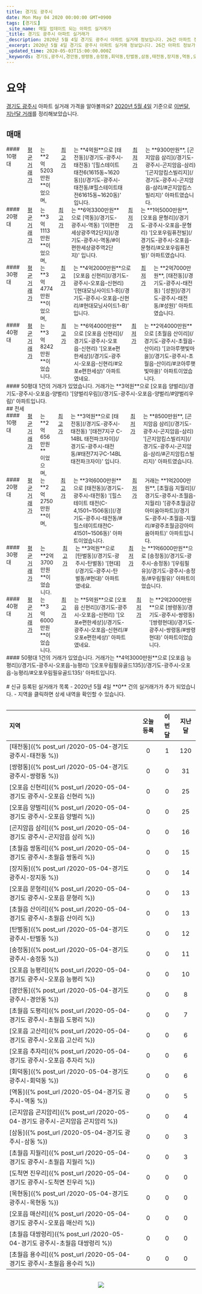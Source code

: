 ```yaml
---
title: 경기도 광주시
date: Mon May 04 2020 00:00:00 GMT+0900
tags: [경기도]
_site_name: 매일 업데이트 되는 아파트 실거래가
_title: 경기도 광주시 아파트 실거래가
_description: 2020년 5월 4일 경기도 광주시 아파트 실거래 정보입니다. 26건 아파트 정보가 있습니다.
_excerpt: 2020년 5월 4일 경기도 광주시 아파트 실거래 정보입니다. 26건 아파트 정보가 있습니다.
_updated_time: 2020-05-03T15:00:00.000Z
_keywords: 경기도,광주시,경안동,쌍령동,송정동,회덕동,탄벌동,삼동,태전동,장지동,역동,오포읍 고산리,오포읍 신현리,오포읍 능평리,오포읍 문형리,오포읍 추자리,오포읍 양벌리,초월읍 대쌍령리,초월읍 쌍동리,초월읍 산이리,초월읍 용수리,초월읍 지월리,초월읍 도평리,곤지암읍 곤지암리,곤지암읍 삼리,도척면 진우리,목현동,오포읍 매산리
---
```



# 요약
<ins>경기도 광주시</ins> 아파트 실거래 가격을 알아볼까요? <ins>2020년 5월 4일</ins> 기준으로 <ins>이번달, 지난달 거래</ins>를 정리해보았습니다.

## 매매
<div class="container">
<div class="six columns" markdown="1">
#### 10평대
<ins>평균 거래가</ins>는 **2억5203만원**이었으며, <ins>최고가</ins>는 **4억원**으로 [태전동](/경기도-광주시-태전동) '[힐스테이트 태전6(1615동~1620동)](/경기도-광주시-태전동/#힐스테이트태전61615동~1620동)' 입니다. <ins>최저가</ins>는 **9300만원**, [곤지암읍 삼리](/경기도-광주시-곤지암읍-삼리) '[곤지암킴스빌리지](/경기도-광주시-곤지암읍-삼리/#곤지암킴스빌리지)' 아파트였습니다.
</div>
<div class="six columns" markdown="1">
#### 20평대
<ins>평균 거래가</ins>는 **3억1113만원**이었으며, <ins>최고가</ins>는 **6억3300만원**으로 [역동](/경기도-광주시-역동) '[이편한세상광주역2단지](/경기도-광주시-역동/#이편한세상광주역2단지)' 입니다. <ins>최저가</ins>는 **1억5000만원**, [오포읍 문형리](/경기도-광주시-오포읍-문형리) '[오포우림퓨전빌](/경기도-광주시-오포읍-문형리/#오포우림퓨전빌)' 아파트였습니다.
</div>
</div>
<div class="container">
<div class="six columns" markdown="1">
#### 30평대
<ins>평균 거래가</ins>는 **3억4774만원**이었으며, <ins>최고가</ins>는 **4억2000만원**으로 [오포읍 신현리](/경기도-광주시-오포읍-신현리) '[현대모닝사이드1-B](/경기도-광주시-오포읍-신현리/#현대모닝사이드1-B)' 입니다. <ins>최저가</ins>는 **2억7000만원**, [태전동](/경기도-광주시-태전동) '[성원](/경기도-광주시-태전동/#성원)' 아파트였습니다.
</div>
<div class="six columns" markdown="1">
#### 40평대
<ins>평균 거래가</ins>는 **3억8242만원**이었습니다. <ins>최고가</ins>는 **6억4000만원**으로 [오포읍 신현리](/경기도-광주시-오포읍-신현리) '[오포e편한세상](/경기도-광주시-오포읍-신현리/#오포e편한세상)' 아파트였네요. <ins>최저가</ins>는 **2억4000만원**으로 [초월읍 산이리](/경기도-광주시-초월읍-산이리) '[코아루햇빛마을](/경기도-광주시-초월읍-산이리/#코아루햇빛마을)' 아파트이었습니다.
</div>
</div>
<div class="container">
<div class="twelve columns" markdown="1">
#### 50평대
1건의 거래가 있었습니다. 거래가는 **3억원**으로 [오포읍 양벌리](/경기도-광주시-오포읍-양벌리) '[양벌리우림](/경기도-광주시-오포읍-양벌리/#양벌리우림)' 아파트입니다.
</div>
</div>
## 전세
<div class="container">
<div class="six columns" markdown="1">
#### 10평대
<ins>평균 거래가</ins>는 **2억656만원**이었으며, <ins>최고가</ins>는 **3억원**으로 [태전동](/경기도-광주시-태전동) '[태전7지구 C-14BL 태전파크자이](/경기도-광주시-태전동/#태전7지구C-14BL태전파크자이)' 입니다. <ins>최저가</ins>는 **8500만원**, [곤지암읍 삼리](/경기도-광주시-곤지암읍-삼리) '[곤지암킴스빌리지](/경기도-광주시-곤지암읍-삼리/#곤지암킴스빌리지)' 아파트였습니다.
</div>
<div class="six columns" markdown="1">
#### 20평대
<ins>평균 거래가</ins>는 **2억2750만원**이며, <ins>최고가</ins>는 **3억6000만원**으로 [태전동](/경기도-광주시-태전동) '[힐스테이트 태전(C-4,1501~1506동)](/경기도-광주시-태전동/#힐스테이트태전C-41501~1506동)' 아파트이었습니다. <ins>최저가</ins> 거래는 **1억2000만원**, [초월읍 지월리](/경기도-광주시-초월읍-지월리) '[광주초월금강아미움아파트](/경기도-광주시-초월읍-지월리/#광주초월금강아미움아파트)' 아파트입니다.
</div>
</div>
<div class="container">
<div class="six columns" markdown="1">
#### 30평대
<ins>평균 거래가</ins>는 **2억3700만원**이었습니다. <ins>최고가</ins>는 **3억원**으로 [탄벌동](/경기도-광주시-탄벌동) '[현대](/경기도-광주시-탄벌동/#현대)' 아파트였네요. <ins>최저가</ins>는 **1억6000만원**으로 [송정동](/경기도-광주시-송정동) '[우림필유](/경기도-광주시-송정동/#우림필유)' 아파트이었습니다.
</div>
<div class="six columns" markdown="1">
#### 40평대
<ins>평균 거래가</ins>는 **3억6000만원**이었습니다. <ins>최고가</ins>는 **5억원**으로 [오포읍 신현리](/경기도-광주시-오포읍-신현리) '[오포e편한세상](/경기도-광주시-오포읍-신현리/#오포e편한세상)' 아파트였네요. <ins>최저가</ins>는 **2억2000만원**으로 [쌍령동](/경기도-광주시-쌍령동) '[쌍령현대](/경기도-광주시-쌍령동/#쌍령현대)' 아파트이었습니다.
</div>
</div>
<div class="container">
<div class="twelve columns" markdown="1">
#### 50평대
1건의 거래가 있었습니다. 거래가는 **4억3000만원**으로 [오포읍 능평리](/경기도-광주시-오포읍-능평리) '[오포우림필유골드135](/경기도-광주시-오포읍-능평리/#오포우림필유골드135)' 아파트입니다.
</div>
</div>


<br>
# 신규 등록된 실거래가 목록
- 2020년 5월 4일 **0** 건의 실거래가가 추가 되었습니다.
- 지역을 클릭하면 상세 내역을 확인할 수 있습니다.
<br><br>

| 지역 | 오늘 등록 | 이번달 | 지난달 |
|:---|:---:|:---:|:---:|
| [태전동]({% post_url /2020-05-04-경기도 광주시-태전동 %}) | 0 | 1 | 120|
| [쌍령동]({% post_url /2020-05-04-경기도 광주시-쌍령동 %}) | 0 | 0 | 31|
| [오포읍 신현리]({% post_url /2020-05-04-경기도 광주시-오포읍 신현리 %}) | 0 | 0 | 25|
| [오포읍 양벌리]({% post_url /2020-05-04-경기도 광주시-오포읍 양벌리 %}) | 0 | 0 | 25|
| [곤지암읍 삼리]({% post_url /2020-05-04-경기도 광주시-곤지암읍 삼리 %}) | 0 | 0 | 16|
| [초월읍 쌍동리]({% post_url /2020-05-04-경기도 광주시-초월읍 쌍동리 %}) | 0 | 0 | 15|
| [장지동]({% post_url /2020-05-04-경기도 광주시-장지동 %}) | 0 | 0 | 14|
| [오포읍 문형리]({% post_url /2020-05-04-경기도 광주시-오포읍 문형리 %}) | 0 | 0 | 13|
| [초월읍 산이리]({% post_url /2020-05-04-경기도 광주시-초월읍 산이리 %}) | 0 | 0 | 13|
| [탄벌동]({% post_url /2020-05-04-경기도 광주시-탄벌동 %}) | 0 | 0 | 12|
| [송정동]({% post_url /2020-05-04-경기도 광주시-송정동 %}) | 0 | 0 | 11|
| [오포읍 능평리]({% post_url /2020-05-04-경기도 광주시-오포읍 능평리 %}) | 0 | 0 | 10|
| [경안동]({% post_url /2020-05-04-경기도 광주시-경안동 %}) | 0 | 0 | 8|
| [초월읍 도평리]({% post_url /2020-05-04-경기도 광주시-초월읍 도평리 %}) | 0 | 0 | 7|
| [오포읍 고산리]({% post_url /2020-05-04-경기도 광주시-오포읍 고산리 %}) | 0 | 0 | 6|
| [오포읍 추자리]({% post_url /2020-05-04-경기도 광주시-오포읍 추자리 %}) | 0 | 0 | 6|
| [회덕동]({% post_url /2020-05-04-경기도 광주시-회덕동 %}) | 0 | 0 | 6|
| [역동]({% post_url /2020-05-04-경기도 광주시-역동 %}) | 0 | 0 | 5|
| [곤지암읍 곤지암리]({% post_url /2020-05-04-경기도 광주시-곤지암읍 곤지암리 %}) | 0 | 0 | 4|
| [삼동]({% post_url /2020-05-04-경기도 광주시-삼동 %}) | 0 | 0 | 3|
| [초월읍 지월리]({% post_url /2020-05-04-경기도 광주시-초월읍 지월리 %}) | 0 | 0 | 3|
| [도척면 진우리]({% post_url /2020-05-04-경기도 광주시-도척면 진우리 %}) | 0 | 0 | 0|
| [목현동]({% post_url /2020-05-04-경기도 광주시-목현동 %}) | 0 | 0 | 0|
| [오포읍 매산리]({% post_url /2020-05-04-경기도 광주시-오포읍 매산리 %}) | 0 | 0 | 0|
| [초월읍 대쌍령리]({% post_url /2020-05-04-경기도 광주시-초월읍 대쌍령리 %}) | 0 | 0 | 0|
| [초월읍 용수리]({% post_url /2020-05-04-경기도 광주시-초월읍 용수리 %}) | 0 | 0 | 0|

<p align="center"><br><img src="https://via.placeholder.com/700x120"><br></p>
